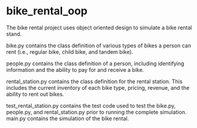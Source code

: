 # bike_rental_oop

The bike rental project uses object oriented design to simulate a bike rental stand. 

bike.py contains the class definition of various types of bikes a person can rent (i.e., regular bike, child bike, and tandem bike). 

people.py contains the class definition of a person, including identifying information and the ability to pay for and receive a bike. 

rental_station.py contains the class definition for the rental station. This includes the current inventory of each bike type, pricing, revenue, and the ability to rent out bikes.

test_rental_station.py contains the test code used to test the bike.py, people.py, and rental_station.py prior to running the complete simulation. main.py contains the simulation of the bike rental. 
